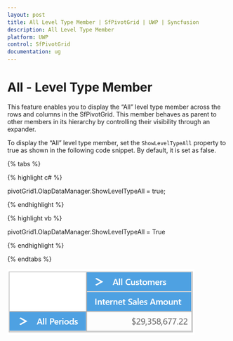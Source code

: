 ```yaml
---
layout: post
title: All Level Type Member | SfPivotGrid | UWP | Syncfusion
description: All Level Type Member
platform: UWP
control: SfPivotGrid
documentation: ug
---
```


# All - Level Type Member

This feature enables you to display the “All” level type member across the rows and columns in the SfPivotGrid. This member behaves as parent to other members in its hierarchy by controlling their visibility through an expander.

To display the “All” level type member, set the `ShowLevelTypeAll` property to true as shown in the following code snippet. By default, it is set as false.

{% tabs %}

{% highlight c# %}

pivotGrid1.OlapDataManager.ShowLevelTypeAll = true;

{% endhighlight %}

{% highlight vb %}

pivotGrid1.OlapDataManager.ShowLevelTypeAll = True

{% endhighlight %}

{% endtabs %}

![](All-Level-Type-Member_images/PivotGrid_AllTypeEnabled.png)